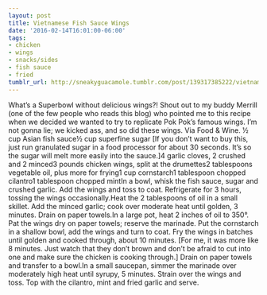 ```yaml
---
layout: post
title: Vietnamese Fish Sauce Wings
date: '2016-02-14T16:01:00-06:00'
tags:
- chicken
- wings
- snacks/sides
- fish sauce
- fried
tumblr_url: http://sneakyguacamole.tumblr.com/post/139317385222/vietnamese-fish-sauce-wings
---
```

What’s a Superbowl without delicious wings?! Shout out to my buddy Merrill (one of the few people who reads this blog) who pointed me to this recipe when we decided we wanted to try to replicate Pok Pok’s famous wings. I’m not gonna lie; we kicked ass, and so did these wings. Via Food & Wine. ½ cup Asian fish sauce½ cup superfine sugar [If you don’t want to buy this, just run granulated sugar in a food processor for about 30 seconds. It’s so the sugar will melt more easily into the sauce.]4 garlic cloves, 2 crushed and 2 minced3 pounds chicken wings, split at the drumettes2 tablespoons vegetable oil, plus more for frying1 cup cornstarch1 tablespoon chopped cilantro1 tablespoon chopped mintIn a bowl, whisk the fish sauce, sugar and crushed garlic. Add the wings and toss to coat. Refrigerate for 3 hours, tossing the wings occasionally.Heat the 2 tablespoons of oil in a small skillet. Add the minced garlic; cook over moderate heat until golden, 3 minutes. Drain on paper towels.In a large pot, heat 2 inches of oil to 350°. Pat the wings dry on paper towels; reserve the marinade. Put the cornstarch in a shallow bowl, add the wings and turn to coat. Fry the wings in batches until golden and cooked through, about 10 minutes. [For me, it was more like 8 minutes. Just watch that they don’t brown and don’t be afraid to cut into one and make sure the chicken is cooking through.] Drain on paper towels and transfer to a bowl.In a small saucepan, simmer the marinade over moderately high heat until syrupy, 5 minutes. Strain over the wings and toss. Top with the cilantro, mint and fried garlic and serve.
